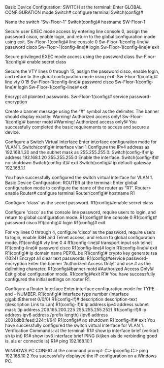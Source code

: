 Basic Device Configuration: SWITCH
at the terminal:
Enter GLOBAL CONFIGURATION mode
Switch# configure terminal
Switch(config)#

Name the switch “Sw-Floor-1”
Switch(config)# hostname SW-Floor-1

Secure user EXEC mode access by entering line console 0, assign the password cisco, enable login, and return to the global configuration mode using exit.
Sw-Floor-1(config)# line console 0
Sw-Floor-1(config-line)# password cisco
Sw-Floor-1(config-line)# login
Sw-Floor-1(config-line)# exit

Secure privileged EXEC mode access using the password class
Sw-Floor-1(config)# enable secret class

Secure the VTY lines 0 through 15, assign the password cisco, enable login, and return to the global configuration mode using exit.
Sw-Floor-1(config)# line vty 0 15
Sw-Floor-1(config-line)# password cisco
Sw-Floor-1(config-line)# login
Sw-Floor-1(config-line)# exit

Encrypt all plaintext passwords.
Sw-Floor-1(config)# service password-encryption

Create a banner message using the “#” symbol as the delimiter. The banner should display exactly: Warning! Authorized access only!
Sw-Floor-1(config)# banner motd #Warning! Authorized access only!#
You successfully completed the basic requirements to access and secure a device.

Configure a Switch Virtual Interface
Enter interface configuration mode for VLAN 1.
Switch(config)# interface vlan 1
Configure the IPv4 address as 192.168.1.20 and the subnet mask as 255.255.255.0.
Switch(config-if)# ip address 192.168.1.20 255.255.255.0
Enable the interface.
Switch(config-if)# no shutdown
Switch(config-if)# exit
Switch(config)# ip default-gateway 192.168.1.1

You have successfully configured the switch virtual interface for VLAN 1.
 
Basic Device Configuration: ROUTER
at the terminal:
Enter global configuration mode to configure the name of the router as “R1”.
Router> enable
Router# configure terminal
Router(config)# hostname R1

Configure 'class' as the secret password.
R1(config)#enable secret class

Configure 'cisco' as the console line password, require users to login, and return to global configuration mode.
R1(config)# line console 0
R1(config)# password cisco
R1(config)# login
R1(config)# exit

For vty lines 0 through 4, configure 'cisco' as the password, require users to login, enable SSH and Telnet access, and return to global configuration mode.
R1(config)# vty line 0 4
R1(config-line)# transport input ssh telnet
R1(config-line)# password cisco
R1(config-line)# login
R1(config-line)# exit
R1(config)# ip domain name PEPXL.be
R1(config)# crypto key generate rsa (1024)
Encrypt all clear text passwords.
R1(config)#service password-encryption
Enter the banner 'Authorized Access Only!' and use # as the delimiting character.
R1(config)#banner motd #Authorized Access Only!#
Exit global configuration mode.
R1(config)#exit
R1#
You have successfully configured the initial settings on router R1.

Configure a Router Interface
Enter interface configuration mode for TYPE – and - NUMBER.
R1(config)# interface type number (interface gigabitEthernet 0/0/0)
R1(config-if)# description description-text (description Link to Lan)
R1(config-if)# ip address ipv4 address subnet mask 
(ip address 209.165.200.225 255.255.255.252)
R1(config-if)# ip address ipv6 address /prefix length) (ipv6 address 2001:db8:feed:224::1/64)
R1(config)# no shutdown
R1(config-if)# exit
You have successfully configured the switch virtual interface for VLAN 1. 
Verification Commands:
at the terminal:
R1#  show ip interface brief (verkort: sh ip int)
R1#  show ipv6 interface brief
PING (kijken als de verbinding goed is, als er connectie is)
R1#  ping 192.168.10.1

WINDOWS PC CONFIG
at the command prompt:
C:\> ipconfig
C:\> ping 192.168.10.2
You successfully displayed the IP configuration on a Windows PC.









